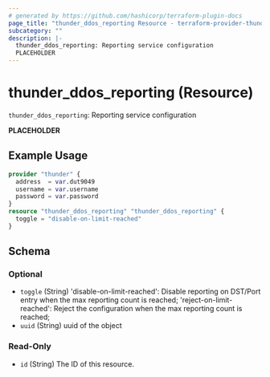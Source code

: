 ```yaml
---
# generated by https://github.com/hashicorp/terraform-plugin-docs
page_title: "thunder_ddos_reporting Resource - terraform-provider-thunder"
subcategory: ""
description: |-
  thunder_ddos_reporting: Reporting service configuration
  PLACEHOLDER
---
```


# thunder_ddos_reporting (Resource)

`thunder_ddos_reporting`: Reporting service configuration

__PLACEHOLDER__

## Example Usage

```terraform
provider "thunder" {
  address  = var.dut9049
  username = var.username
  password = var.password
}
resource "thunder_ddos_reporting" "thunder_ddos_reporting" {
  toggle = "disable-on-limit-reached"
}
```

<!-- schema generated by tfplugindocs -->
## Schema

### Optional

- `toggle` (String) 'disable-on-limit-reached': Disable reporting on DST/Port entry when the max reporting count is reached; 'reject-on-limit-reached': Reject the configuration when the max reporting count is reached;
- `uuid` (String) uuid of the object

### Read-Only

- `id` (String) The ID of this resource.


